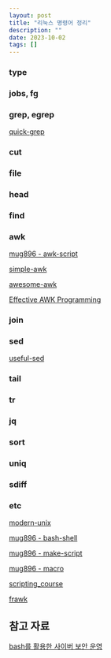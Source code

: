 ```yaml
---
layout: post
title: "리눅스 명령어 정리"
description: ""
date: 2023-10-02
tags: []
---
```


### type

### jobs, fg

### grep, egrep

<a href="https://github.com/adrianlarion/quick-grep">quick-grep</a>

### cut

### file

### head

### find

### awk

<a href="https://mug896.github.io/awk-script/">mug896 - awk-script</a>

<a href="https://github.com/adrianlarion/simple-awk">simple-awk</a>

<a href="https://github.com/freznicek/awesome-awk">awesome-awk</a>

<a href="https://www.gnu.org/software/gawk/manual/">Effective AWK Programming</a>

### join

### sed

<a href="https://github.com/adrianlarion/useful-sed">useful-sed</a>

### tail

### tr

### jq

### sort

### uniq

### sdiff

### etc

<a href="https://github.com/ibraheemdev/modern-unix">modern-unix</a>

<a href="http://mug896.github.io/bash-shell/">mug896 - bash-shell</a>

<a href="https://mug896.github.io/make-script/">mug896 - make-script</a>

<a href="https://mug896.github.io/macro/">mug896 - macro</a>

<a href="https://github.com/learnbyexample/scripting_course">scripting_course</a>

<a href="https://github.com/ezrosent/frawk">frawk</a>

## 참고 자료

<a href="https://www.yes24.com/Product/Goods/89175653">bash를 활용한 사이버 보안 운영</a>
